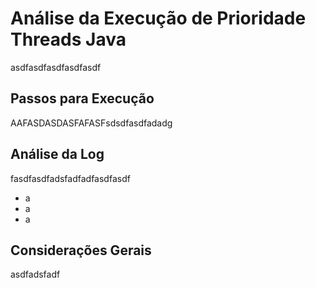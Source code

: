 # Análise da Execução de Prioridade Threads Java
asdfasdfasdfasdfasdf
## Passos para Execução
AAFASDASDASFAFASFsdsdfasdfadadg
## Análise da Log
fasdfasdfadsfadfadfasdfasdf
* a
* a
* a
## Considerações Gerais

asdfadsfadf

